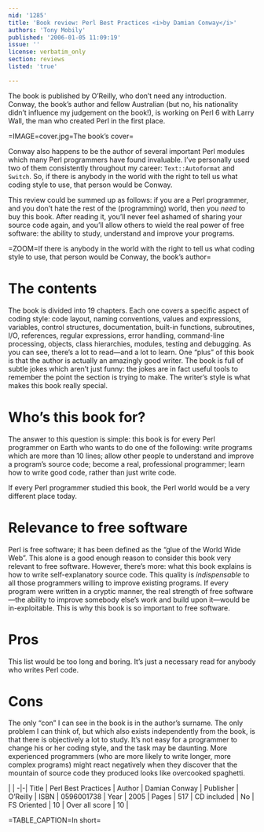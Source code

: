 ```yaml
---
nid: '1285'
title: 'Book review: Perl Best Practices <i>by Damian Conway</i>'
authors: 'Tony Mobily'
published: '2006-01-05 11:09:19'
issue: ''
license: verbatim_only
section: reviews
listed: 'true'

---
```

The book is published by O’Reilly, who don’t need any introduction. Conway, the book’s author and fellow Australian (but no, his nationality didn’t influence my judgement on the book!), is working on Perl 6 with Larry Wall, the man who created Perl in the first place.


=IMAGE=cover.jpg=The book’s cover=

Conway also happens to be the author of several important Perl modules which many Perl programmers have found invaluable. I’ve personally used two of them consistently throughout my career: `Text::Autoformat` and `Switch`. So, if there is anybody in the world with the right to tell us what coding style to use, that person would be Conway.

This review could be summed up as follows: if you are a Perl programmer, and you don’t hate the rest of the (programming) world, then you _need_ to buy this book. After reading it, you’ll never feel ashamed of sharing your source code again, and you’ll allow others to wield the real power of free software: the ability to study, understand and improve your programs.


=ZOOM=If there is anybody in the world with the right to tell us what coding style to use, that person would be Conway, the book’s author=


# The contents

The book is divided into 19 chapters. Each one covers a specific aspect of coding style: code layout, naming conventions, values and expressions, variables, control structures, documentation, built-in functions, subroutines, I/O, references, regular expressions, error handling, command-line processing, objects, class hierarchies, modules, testing and debugging. As you can see, there’s a lot to read—and a lot to learn. One “plus” of this book is that the author is actually an amazingly good writer. The book is full of subtle jokes which aren’t just funny: the jokes are in fact useful tools to remember the point the section is trying to make. The writer’s style is what makes this book really special.


# Who’s this book for?

The answer to this question is simple: this book is for every Perl programmer on Earth who wants to do one of the following: write programs which are more than 10 lines; allow other people to understand and improve a program’s source code; become a real, professional programmer; learn how to write good code, rather than just write code.

If every Perl programmer studied this book, the Perl world would be a very different place today.


# Relevance to free software

Perl is free software; it has been defined as the “glue of the World Wide Web”. This alone is a good enough reason to consider this book very relevant to free software. However, there’s more: what this book explains is how to write self-explanatory source code. This quality is _indispensable_ to all those programmers willing to improve existing programs. If every program were written in a cryptic manner, the real strength of free software—the ability to improve somebody else’s work and build upon it—would be in-exploitable. This is why this book is so important to free software.


# Pros

This list would be too long and boring. It’s just a necessary read for anybody who writes Perl code.


# Cons

The only “con” I can see in the book is in the author’s surname. The only problem I can think of, but which also exists independently from the book, is that there is objectively a lot to study. It’s not easy for a programmer to change his or her coding style, and the task may be daunting. More experienced programmers (who are more likely to write longer, more complex programs) might react negatively when they discover that the mountain of source code they produced looks like overcooked spaghetti.


 | |
-|-|
Title | Perl Best Practices | 
Author | Damian Conway | 
Publisher | O’Reilly | 
ISBN | 0596001738 | 
Year | 2005 | 
Pages | 517 | 
CD included | No | 
FS Oriented | 10 | 
Over all score | 10 | 

=TABLE_CAPTION=In short=

